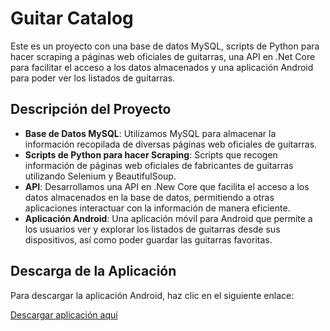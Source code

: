 # Guitar Catalog

Este es un proyecto con una base de datos MySQL, scripts de Python para hacer scraping a páginas web oficiales de guitarras, una API en .Net Core para facilitar el acceso a los datos almacenados y una aplicación Android para poder ver los listados de guitarras.

## Descripción del Proyecto

- **Base de Datos MySQL**: Utilizamos MySQL para almacenar la información recopilada de diversas páginas web oficiales de guitarras.
- **Scripts de Python para hacer Scraping**: Scripts que recogen información de páginas web oficiales de fabricantes de guitarras utilizando Selenium y BeautifulSoup.
- **API**: Desarrollamos una API en .New Core que facilita el acceso a los datos almacenados en la base de datos, permitiendo a otras aplicaciones interactuar con la información de manera eficiente.
- **Aplicación Android**: Una aplicación móvil para Android que permite a los usuarios ver y explorar los listados de guitarras desde sus dispositivos, así como poder guardar las guitarras favoritas.

## Descarga de la Aplicación

Para descargar la aplicación Android, haz clic en el siguiente enlace:

[Descargar aplicación aquí](https://raw.githubusercontent.com/Farkuzio58/guitarCatalog/main/Guitar_Catalog.apk)
